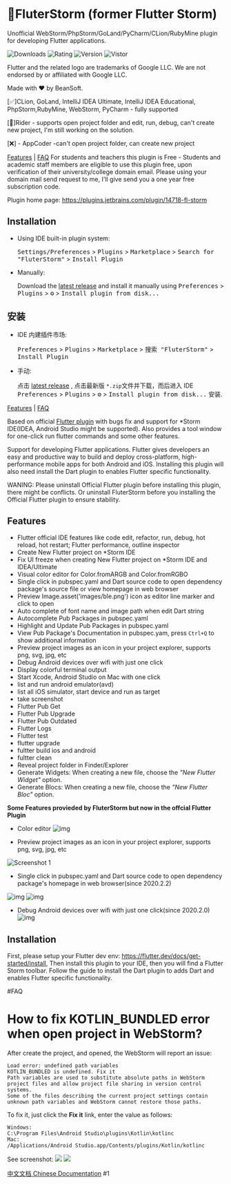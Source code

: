 # 🧩FluterStorm (former Flutter Storm)
Unofficial WebStorm/PhpStorm/GoLand/PyCharm/CLion/RubyMine plugin for developing Flutter applications.

![Downloads](https://img.shields.io/jetbrains/plugin/d/14718) ![Rating](https://img.shields.io/jetbrains/plugin/r/rating/14718)
![Version](https://img.shields.io/jetbrains/plugin/v/14718) ![Vistor](https://visitor-badge.glitch.me/badge?page_id=14718)

Flutter and the related logo are trademarks of Google LLC. We are not endorsed by or affiliated with Google LLC.

Made with ❤️ by BeanSoft.

[✅]CLion, GoLand, IntelliJ IDEA Ultimate, IntelliJ IDEA Educational, PhpStorm,RubyMine, WebStorm, PyCharm - fully supported

[🚸]Rider - supports open project folder and edit, run, debug, can't create new project, I'm still working on the solution.

[❌] - AppCoder -can't open project folder, can create new project

[Features](https://plugins.jetbrains.com/plugin/14718-fluterstorm/features) | [FAQ](https://plugins.jetbrains.com/plugin/14718-fluterstorm/faq)
For students and teachers this plugin is Free - Students and academic staff members are eligible to use this plugin free, upon verification of their university/college domain email. Please using your domain mail send request to me, I'll give send you a one year free subscription code.

Plugin home page: https://plugins.jetbrains.com/plugin/14718-fl-storm

## Installation

- Using IDE built-in plugin system:

  <kbd>Settings/Preferences</kbd> > <kbd>Plugins</kbd> > <kbd>Marketplace</kbd> > <kbd>Search for "FluterStorm"</kbd> >
  <kbd>Install Plugin</kbd>

- Manually:

  Download the [latest release](https://plugins.jetbrains.com/plugin/14718-fl-storm/versions) and install it manually using
  <kbd>Preferences</kbd> > <kbd>Plugins</kbd> > <kbd>⚙️</kbd> > <kbd>Install plugin from disk...</kbd>


## 安装

- IDE 内建插件市场:
  
  <kbd>Preferences</kbd> > <kbd>Plugins</kbd> > <kbd>Marketplace</kbd> > <kbd>搜索 "FluterStorm"</kbd> >
  <kbd>Install Plugin</kbd>
  
- 手动:

  点击 [latest release](https://plugins.jetbrains.com/plugin/14718-fl-storm/versions) , 点击最新版 `*.zip`文件并下载，而后进入 IDE 
  <kbd>Preferences</kbd> > <kbd>Plugins</kbd> > <kbd>⚙️</kbd> > <kbd>Install plugin from disk...</kbd> 安装.

[Features](https://plugins.jetbrains.com/plugin/14718-fl-storm/features) | [FAQ](https://plugins.jetbrains.com/plugin/14718-fl-storm/faq)

Based on official [Flutter plugin](https://plugins.jetbrains.com/plugin/9212-flutter) with bugs fix and support for *Storm IDE(IDEA, Android Studio might be supported). Also provides a tool window for one-click run flutter commands and some other features.


Support for developing Flutter applications. Flutter gives developers an easy and productive way to build and deploy cross-platform, high-performance mobile apps for both Android and iOS. Installing this plugin will also need install the Dart plugin to enables Flutter specific functionality.



WANING: Please uninstall Official Flutter plugin before installing this plugin, there might be conflicts.
Or uninstall FluterStorm before you installing the Official Flutter plugin to ensure stability.

## Features

- Flutter official IDE features like code edit, refactor, run, debug, hot reload, hot restart; Flutter performance, outline inspector
- Create New Flutter project on *Storm IDE
- Fix UI freeze when creating New Flutter project on *Storm IDE and IDEA/Ultimate
- Visual color editor for Color.fromARGB and Color.fromRGBO
- Single click in pubspec.yaml and Dart source code to open dependency package's source file or view homepage in web browser
- Preview Image.asset('images/ble.png') icon as editor line marker and click to open
- Auto complete of font name and image path when edit Dart string
- Autocomplete Pub Packages in pubspec.yaml
- Highlight and Update Pub Packages in pubspec.yaml
- View Pub Package's Documentation in pubspec.yam, press `Ctrl+Q` to show additional information
- Preview project images as an icon in your project explorer, supports png, svg, jpg, etc
- Debug Android devices over wifi with just one click
- Display colorful terminal output
- Start Xcode, Android Studio on Mac with one click
- list and run android emulator(avd)
- list all iOS simulator, start device and run as target
- take screenshot
- Flutter Pub Get
- Flutter Pub Upgrade
- Flutter Pub Outdated
- Flutter Logs
- Flutter test
- flutter upgrade
- fultter build ios and android
- fultter clean
- Reveal project folder in Finder/Explorer
- Generate Widgets: When creating a new file, choose the *"New Flutter Widget"* option.
- Generate Blocs: When creating a new file, choose the *"New Flutter Bloc"* option.

**Some Features provieded by FluterStorm but now in the offcial Flutter Plugin**

- Color editor
  ![img](https://plugins.jetbrains.com/files/14718/screenshot_23035.png)

- Preview project images as an icon in your project explorer, supports png, svg, jpg, etc

![Screenshot 1](https://plugins.jetbrains.com/files/14718/screenshot_22957.png)

- Single click in pubspec.yaml and Dart source code to open dependency package's homepage in web browser(since 2020.2.2)

![img](https://plugins.jetbrains.com/files/14718/screenshot_22901.png) ![img](https://plugins.jetbrains.com/files/14718/screenshot_22902.png)

- Debug Android devices over wifi with just one click(since 2020.2.0) ![img](https://plugins.jetbrains.com/files/14718/screenshot_22836.png)

## Installation

First, please setup your Flutter dev env: https://flutter.dev/docs/get-started/install, Then install this plugin to your IDE, then you will find a Flutter Storm toolbar. Follow the guide to install the Dart plugin to adds Dart and enables Flutter specific functionality.

#FAQ

# How to fix KOTLIN_BUNDLED error when open project in WebStorm?

After create the project, and opened, the WebStorm will report an issue:

```
Load error: undefined path variables
KOTLIN_BUNDLED is undefined. Fix it
Path variables are used to substitute absolute paths in WebStorm project files and allow project file sharing in version control systems.
Some of the files describing the current project settings contain unknown path variables and WebStorm cannot restore those paths.
```
To fix it, just click the **Fix it** link, enter the value as follows:
```
Windows:
C:\Program Files\Android Studio\plugins\Kotlin\kotlinc
Mac:
/Applications/Android Studio.app/Contents/plugins/Kotlin/kotlinc
```
See screenshot:
![](https://plugins.jetbrains.com/files/14718/159-page/image61.png)
![](https://plugins.jetbrains.com/files/14718/159-page/image60.png)



[中文文档 Chinese Documentation](https://www.cnblogs.com/beansoft/p/flutter_storm.html)
#1
